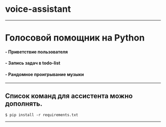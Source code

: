 # voice-assistant

---
# Голосовой помощник на Python
#### - Приветствие пользователя
#### - Запись задач в todo-list
#### - Рандомное проигрывание музыки
---
Список команд для ассистента можно дополнять.
---
```
$ pip install -r requirements.txt
```
---